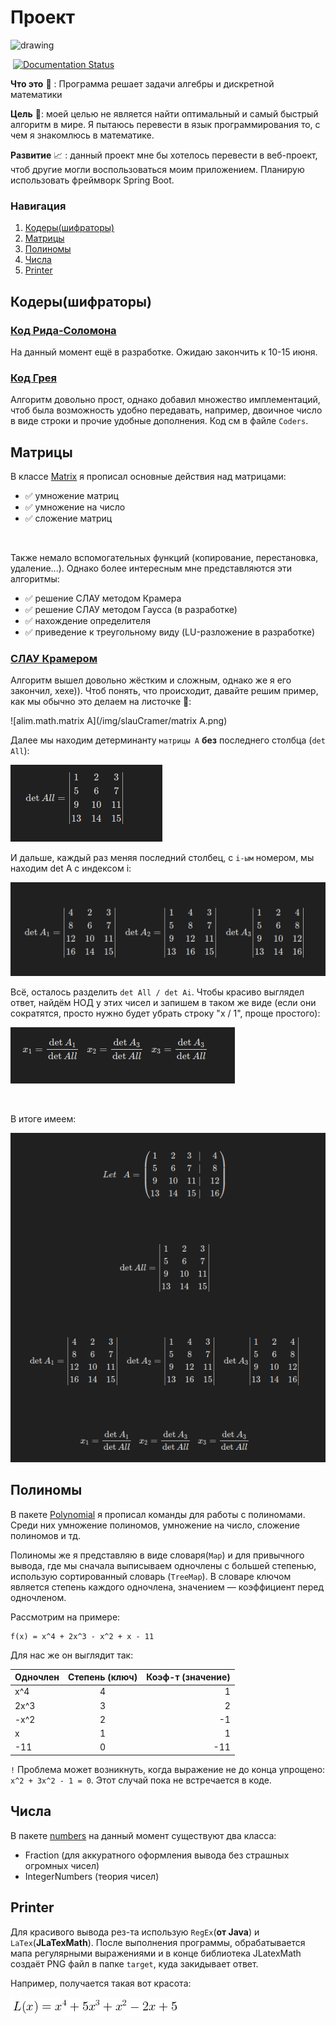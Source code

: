 # Проект

<img src="http://ForTheBadge.com/images/badges/built-with-science.svg" alt="drawing" width="190"/>

[![<CircleCI>](https://circleci.com/gh/AlimKugot/HigherMathJava.svg?style=shield)](https://circleci.com/gh/circleci/circleci-docs)
[![Documentation Status](https://readthedocs.org/projects/ansicolortags/badge/?version=latest)](http://ansicolortags.readthedocs.io/?badge=latest)
  
**Что это** 👷 : Программа решает задачи алгебры и дискретной математики 

**Цель** 🎯: моей целью не является найти оптимальный и самый быстрый алгоритм в мире.
Я пытаюсь перевести в язык программирования то, с чем я знакомлюсь в математике.

**Развитие** 📈 : данный проект мне бы хотелось перевести в веб-проект, чтоб
другие могли воспользоваться моим приложением. Планирую использовать
фреймворк Spring Boot.

### Навигация

1. [Кодеры(шифраторы)](#Кодеры(шифраторы))
2. [Матрицы](#Матрицы)
3. [Полиномы](#Полиномы)
4. [Числа](#Числа)   
5. [Printer](#Printer)


## Кодеры(шифраторы) 

### [Код Рида-Соломона](src/main/java/alim/math/coders/ReedSolomon.java)

На данный момент ещё в разработке. Ожидаю закончить к 10-15 июня.


### [Код Грея](src/main/java/alim/math/coders/Gray.java)

Алгоритм довольно прост, однако добавил множество имплементаций, чтоб 
была возможность удобно передавать, например, двоичное число в виде строки 
и прочие удобные дополнения. Код см в файле `Coders`.


## Матрицы 

В классе [Matrix](src/main/java/alim/math/matrix) я прописал основные действия над матрицами:
- ✅ умножение матриц
- ✅ умножение на число 
- ✅ сложение матриц

<br>
  
Также немало вспомогательных функций (копирование, перестановка, удаление...).
Однако более интересным мне представляются эти алгоритмы:
- ✅ решение СЛАУ методом Крамера
- ✅ решение СЛАУ методом Гаусса (в разработке)
- ✅ нахождение определителя
- ✅ приведение к треугольному виду (LU-разложение в разработке)

### [СЛАУ Крамером](src/main/java/alim/math/matrix/slau/Cramer.java)

Алгоритм вышел довольно жёстким и сложным, однако же я его закончил, хехе)). 
Чтоб понять, что происходит, давайте решим пример, как мы обычно это
делаем на листочке 📝:

![alim.math.matrix A](/img/slauCramer/matrix A.png)

Далее мы находим детерминанту `матрицы А` **без** последнего столбца 
(`det All`):

![detAll](/img/slauCramer/detAll.png)

И дальше, каждый раз меняя последний столбец, с `i-ым` номером, мы находим 
det A с индексом i:

![detA123](/img/slauCramer/detA123.png)

Всё, осталось разделить `det All / det Ai`.  Чтобы красиво выглядел ответ, 
найдём НОД у этих чисел и запишем в таком же виде (если они сократятся, просто нужно будет убрать 
строку "x / 1", проще простого):

![res](/img/slauCramer/result.png)

<br>

В итоге имеем:

![all](/img/slauCramer/all.png)





## Полиномы 

В пакете [Polynomial](src/main/java/alim/math/polynomial/Polynomial.java) я прописал команды для работы с полиномами. 
Среди них умножение полиномов, умножение на число, сложение 
полиномов и тд.

Полиномы же я представляю в виде словаря(`Map`) и для привычного вывода, 
где мы сначала выписываем одночлены с большей степенью,
использую сортированный словарь (`TreeMap`). В словаре ключом является 
степень каждого одночлена, значением — коэффициент перед одночленом.

Рассмотрим на примере:
```
f(x) = x^4 + 2x^3 - x^2 + x - 11
```
Для нас же он выглядит так:

| Одночлен | Степень (ключ) | Коэф-т (значение)|
| -------- |:--------------:| ----------------:|
|   x^4    |       4        |        1         |
|  2x^3    |       3        |        2         |
|  -x^2    |       2        |       -1         |
|   x      |       1        |        1         |
|  -11     |       0        |       -11        |

`!` Проблема может возникнуть, когда выражение не до конца упрощено: \
`x^2 + 3x^2 - 1 = 0`. Этот случай пока не встречается в коде.

## Числа

В пакете [numbers](src/main/java/alim/math/numbers) на данный момент существуют два класса: 
- Fraction (для аккуратного оформления вывода без страшных огромных чисел) 
- IntegerNumbers (теория чисел)

## Printer

Для красивого вывода рез-та использую `RegEx`(**от Java**)
и `LaTex`(**JLaTexMath**). После выполнения программы, обрабатывается
мапа регулярными выражениями и в конце библиотека JLatexMath создаёт PNG
файл в папке `target`, куда закидывает ответ. 

Например, получается такая вот красота:

![latex](/img/printer.jpg)
